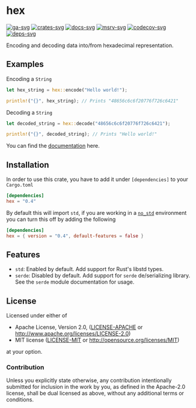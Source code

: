 # hex

[![ga-svg]][ga-url]
[![crates-svg]][crates-url]
[![docs-svg]][docs-url]
[![msrv-svg]][msrv-url]
[![codecov-svg]][codecov-url]
[![deps-svg]][deps-url]

[ga-svg]: https://github.com/KokaKiwi/rust-hex/workflows/Build/badge.svg
[ga-url]: https://github.com/KokaKiwi/rust-hex/actions
[crates-svg]: https://img.shields.io/crates/v/hex.svg
[crates-url]: https://crates.io/crates/hex
[docs-svg]: https://docs.rs/hex/badge.svg
[docs-url]: https://docs.rs/hex
[msrv-svg]: https://img.shields.io/badge/rustc-1.36+-blue.svg
[msrv-url]: https://blog.rust-lang.org/2019/07/04/Rust-1.36.0.html
[codecov-svg]: https://img.shields.io/codecov/c/github/KokaKiwi/rust-hex
[codecov-url]: https://codecov.io/gh/KokaKiwi/rust-hex
[deps-svg]: https://deps.rs/repo/github/KokaKiwi/rust-hex/status.svg
[deps-url]: https://deps.rs/repo/github/KokaKiwi/rust-hex

Encoding and decoding data into/from hexadecimal representation.

## Examples

Encoding a `String`

```rust
let hex_string = hex::encode("Hello world!");

println!("{}", hex_string); // Prints "48656c6c6f20776f726c6421"
```

Decoding a `String`

```rust
let decoded_string = hex::decode("48656c6c6f20776f726c6421");

println!("{}", decoded_string); // Prints "Hello world!"
```

You can find the [documentation](https://docs.rs/hex) here.

## Installation

In order to use this crate, you have to add it under `[dependencies]` to your `Cargo.toml`

```toml
[dependencies]
hex = "0.4"
```

By default this will import `std`, if you are working in a
[`no_std`](https://rust-embedded.github.io/book/intro/no-std.html)
environment you can turn this off by adding the following

```toml
[dependencies]
hex = { version = "0.4", default-features = false }
```

## Features

- `std`:
  Enabled by default. Add support for Rust's libstd types.
- `serde`:
  Disabled by default. Add support for `serde` de/serializing library.
  See the `serde` module documentation for usage.

## License

Licensed under either of

- Apache License, Version 2.0, ([LICENSE-APACHE](LICENSE-APACHE) or http://www.apache.org/licenses/LICENSE-2.0)
- MIT license ([LICENSE-MIT](LICENSE-MIT) or http://opensource.org/licenses/MIT)

at your option.

### Contribution

Unless you explicitly state otherwise, any contribution intentionally
submitted for inclusion in the work by you, as defined in the Apache-2.0
license, shall be dual licensed as above, without any additional terms or
conditions.
